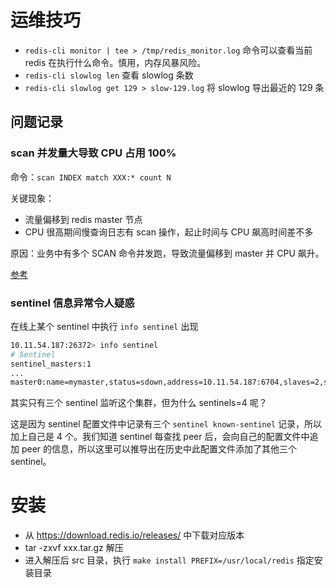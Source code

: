 # 运维技巧

- `redis-cli monitor | tee > /tmp/redis_monitor.log` 命令可以查看当前 redis 在执行什么命令。慎用，内存风暴风险。
- `redis-cli slowlog len` 查看 slowlog 条数
- `redis-cli slowlog get 129 > slow-129.log` 将 slowlog 导出最近的 129 条

## 问题记录

### scan 并发量大导致 CPU 占用 100%

命令：`scan INDEX match XXX:* count N`

关键现象：
- 流量偏移到 redis master 节点
- CPU 很高期间慢查询日志有 scan 操作，起止时间与 CPU 飙高时间差不多

原因：业务中有多个 SCAN 命令并发跑，导致流量偏移到 master 并 CPU 飙升。

[参考](https://zhuanlan.zhihu.com/p/381813397)

### sentinel 信息异常令人疑惑

在线上某个 sentinel 中执行 `info sentinel` 出现

```sh
10.11.54.187:26372> info sentinel
# Sentinel
sentinel_masters:1
...
master0:name=mymaster,status=sdown,address=10.11.54.187:6704,slaves=2,sentinels=4
```

其实只有三个 sentinel 监听这个集群，但为什么 sentinels=4 呢？

这是因为 sentinel 配置文件中记录有三个 `sentinel known-sentinel` 记录，所以加上自己是 4 个。我们知道 sentinel 每查找 peer 后，会向自己的配置文件中追加 peer 的信息，所以这里可以推导出在历史中此配置文件添加了其他三个 sentinel。

# 安装

- 从 https://download.redis.io/releases/ 中下载对应版本
- tar -zxvf xxx.tar.gz 解压
- 进入解压后 src 目录，执行 `make install PREFIX=/usr/local/redis` 指定安装目录
